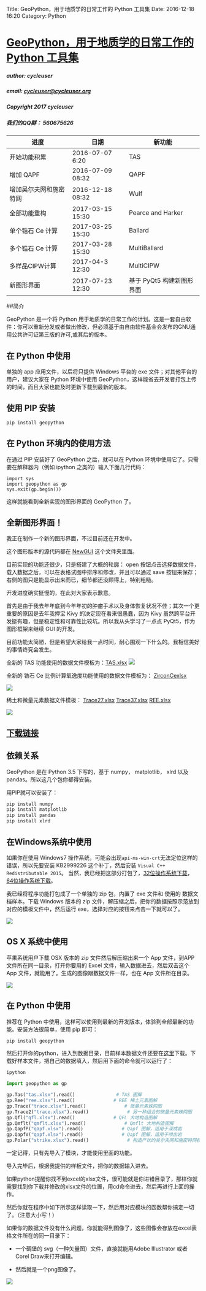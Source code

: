 Title: GeoPython，用于地质学的日常工作的 Python 工具集
Date: 2016-12-18 16:20
Category: Python

# [GeoPython，用于地质学的日常工作的 Python 工具集](https://github.com/chinageology/GeoPython)


##### author: cycleuser

##### email: cycleuser@cycleuser.org

##### Copyright 2017 cycleuser


##### 我们的QQ群： 560675626

|进度|日期|新功能|
|--|--|--|
|开始功能积累|2016-07-07 6:20|TAS|
|增加 QAPF|2016-07-09 08:32|QAPF|
|增加吴尔夫网和施密特网|2016-12-18 08:32|Wulf|
|全部功能重构|2017-03-15 15:30|Pearce and  Harker|
|单个锆石 Ce 计算|2017-03-25 15:30|Ballard|
|多个锆石 Ce 计算|2017-03-28 15:30|MultiBallard|
|多样品CIPW计算|2017-04-3 12:30|MultiCIPW|
|新图形界面|2017-07-23 12:30|基于 PyQt5 构建新图形界面|


##简介


GeoPython 是一个将 Python 用于地质学的日常工作的计划。这是一套自由软件：你可以重新分发或者做出修改，但必须基于由自由软件基金会发布的GNU通用公共许可证第三版的许可,或其后的版本。


## 在 Python 中使用

单独的 app 应用文件，以后将只提供 Windows 平台的 exe 文件；对其他平台的用户，建议大家在 Python 环境中使用 GeoPython，这样能省去开发者打包上传的时间，而且大家也能及时更新下载到最新的版本。

## 使用 PIP 安装

```Bash
pip install geopython
```

## 在 Python 环境内的使用方法

在通过 PIP 安装好了 GeoPython 之后，就可以在 Python 环境中使用它了。只需要在解释器内（例如 ipython 之类的）输入下面几行代码：

```Pythonreter
import sys
import geopython as gp
sys.exit(gp.begin())
```

这样就能看到全新实现的图形界面的 GeoPython 了。



## 全新图形界面！



我正在制作一个新的图形界面，不过目前还在开发中。

这个图形版本的源代码都在 [NewGUI](/NewGUI) 这个文件夹里面。


目前实现的功能还很少，只是搭建了大概的轮廓： open 按钮点击选择数据文件，载入数据之后，可以在表格试图中排序和修改，并且可以通过 save 按钮来保存；右侧的图只是能显示出来而已，细节都还没顾得上，特别粗糙。

开发进度确实挺慢的，在此对大家表示歉意。

首先是由于我去年年底到今年年初的肿瘤手术以及身体恢复状况不佳；其次一个更重要的原因是去年我押宝 Kivy 的决定现在看来很愚蠢，因为 Kivy 虽然跨平台开发挺有趣，但是稳定性和可靠性比较坑。所以我从头学习了一点点 PyQt5，作为图形框架来继续 GUI 的开发。

目前功能太简陋，但是希望大家给我一点时间，耐心围观一下什么的。我相信美好的事情终究会发生。



全新的 TAS 功能使用的数据文件模板为：[TAS.xlsx](NewGui/TAS.xlsx)
![](img\NewTAS.png)



全新的 锆石 Ce 比例计算氧逸度功能使用的数据文件模板为： [ZirconCexlsx](NewGui/ZirconCe.xlsx)

![](img\NewZirconCe.png)



稀土和微量元素数据文件模板：
[Trace27.xlsx](NewGui/Trace27.xlsx)
[Trace37.xlsx](NewGui/Trace37.xlsx)
[REE.xlsx](NewGui/REE.xlsx)


![](img\NewTrace.png)


## [下载链接](https://github.com/chinageology/GeoPython/blob/master/Download.md)

## 依赖关系

GeoPython 是在 Python 3.5 下写的，基于 numpy， matplotlib， xlrd 以及 pandas。所以这几个包你都得安装。

用PIP就可以安装了：

```Python
pip install numpy
pip install matplotlib
pip install pandas
pip install xlrd
```

## 在Windows系统中使用

如果你在使用 Windows7 操作系统，可能会出现`api-ms-win-crt`无法定位这样的错误，所以先要安装 KB2999226 这个补丁，然后安装 `Visual C++ Redistributable 2015`。
当然，我已经把这部分打包了，[32位操作系统下载](https://pan.baidu.com/s/1kVwSQ95)，[64位操作系统下载](https://pan.baidu.com/s/1qY34ocW)。

我已经将程序功能打包成了一个单独的 zip 包，内置了 exe 文件和 使用的 数据文档样本。下载 Windows 版本的 zip 文件，解压缩之后，把你的数据按照示范放到对应的模板文件中，然后运行 exe，选择对应的按钮来点击一下就可以了。


![](https://github.com/chinageology/GeoPython/blob/master/img/Usage.png?raw=true)

## OS X 系统中使用


苹果系统用户下载 OSX 版本的 zip 文件然后解压缩出来一个 App 文件，到APP文件所在同一目录，打开你要用的 Excel 文件，输入数据进去，然后双击这个 App 文件，就能用了。生成的图像跟数据文件一样，也在 App 文件所在目录。

![](https://github.com/chinageology/GeoPython/blob/master/img/OSXUsage.png?raw=true)

## 在 Python 中使用

推荐在 Python 中使用，这样可以使用到最新的开发版本，体验到全部最新的功能。安装方法很简单，使用 pip 即可：


```Bash
pip install geopython
```

然后打开你的python，进入到数据目录，目前样本数据文件还要在[这里](https://github.com/chinageology/GeoPython/blob/master/DataFileSamples.zip)下载。下载好样本文件，把自己的数据填入，然后用下面的命令就可以运行了：

```Bash
ipython
```

```Python
import geopython as gp

gp.Tas("tas.xlsx").read()               # TAS 图解
gp.Ree("ree.xlsx").read()              # REE 稀土元素图解
gp.Trace("trace.xlsx").read()              # 微量元素蛛网图
gp.Trace2("trace.xlsx").read()              # 另一种组合的微量元素蛛网图
gp.Qfl("qfl.xlsx").read()              # QFL 大地构造图解
gp.Qmflt("qmflt.xlsx").read()              # Qmflt 大地构造图解
gp.QapfP("qapf.xlsx").read()              # Qapf 图解，适用于深成岩
gp.QapfV("qapf.xlsx").read()              # Qapf 图解，适用于喷出岩
gp.Polar("strike.xlsx").read()              # 构造产状的吴尔夫网和施密特网投图
```

一定记得，只有先导入了模块，才能使用里面的功能。

导入完毕后，根据我提供的样板文件，把你的数据输入进去。

如果python提醒你找不到excel的xlsx文件，很可能就是你进错目录了，那样你就需要找到你下载并修改的xlsx文件的位置，用cd命令进去，然后再进行上面的操作。

然后你就在程序中如下所示这样读取一下，然后用对应模块的函数帮你搞定一切了。（注意大小写！）

如果你的数据文件没有什么问题，你就能得到图像了，这些图像会存放在excel表格文件所在的同一目录下：

* 一个碉堡的 svg（一种矢量图）文件，直接就能用Adobe Illustrator 或者 Corel Draw来打开编辑。

* 然后就是一个png图像了。


![](https://github.com/chinageology/GeoPython/blob/master/img/Sample.png?raw=true)
